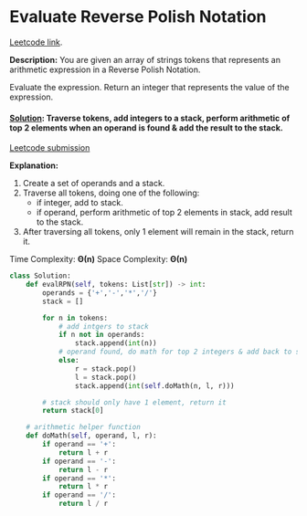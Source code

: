 # Evaluate Reverse Polish Notation

[Leetcode link](https://leetcode.com/problems/evaluate-reverse-polish-notation/description/).

**Description:** You are given an array of strings tokens that represents an arithmetic expression in a Reverse Polish Notation.

Evaluate the expression. Return an integer that represents the value of the expression.


#### [Solution](/stacks&queues/evaluateReversePolishNotation/solution.py): Traverse tokens, add integers to a stack, perform arithmetic of top 2 elements when an operand is found & add the result to the stack.

[Leetcode submission](https://leetcode.com/problems/evaluate-reverse-polish-notation/submissions/1115931460/)

**Explanation:**

1. Create a set of operands and a stack.
2. Traverse all tokens, doing one of the following:
    - if integer, add to stack.
    - if operand, perform arithmetic of top 2 elements in stack, add result to the stack.
3. After traversing all tokens, only 1 element will remain in the stack, return it.

Time Complexity: **Θ(n)**
Space Complexity: **Θ(n)**

```python
class Solution:
    def evalRPN(self, tokens: List[str]) -> int:
        operands = {'+','-','*','/'}
        stack = []

        for n in tokens:
            # add intgers to stack
            if n not in operands:
                stack.append(int(n))
            # operand found, do math for top 2 integers & add back to stack
            else:
                r = stack.pop()
                l = stack.pop()
                stack.append(int(self.doMath(n, l, r)))

        # stack should only have 1 element, return it
        return stack[0]

    # arithmetic helper function
    def doMath(self, operand, l, r):
        if operand == '+':
            return l + r
        if operand == '-':
            return l - r
        if operand == '*':
            return l * r
        if operand == '/':
            return l / r
```
